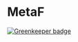 # MetaF

[![Greenkeeper badge](https://badges.greenkeeper.io/Igmat/metaf.svg)](https://greenkeeper.io/)
